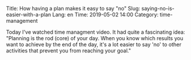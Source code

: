 Title: How having a plan makes it easy to say "no"
Slug: saying-no-is-easier-with-a-plan
Lang: en
Time: 2019-05-02 14:00
Category: time-management

Today I've watched time managment video. It had quite a fascinating idea:
"Planning is the rod (core) of your day. When you know which results you want to achieve by the end of the day, it's a lot easier to say 'no' to other activities that prevent you from reaching your goal."

